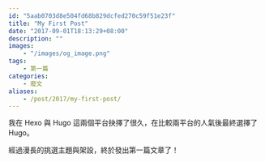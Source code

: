 ```yaml
---
id: "5aab0703d8e504fd68b829dcfed270c59f51e23f"
title: "My First Post"
date: "2017-09-01T18:13:29+08:00"
description: ""
images:
    - "/images/og_image.png"
tags: 
    - 第一篇
categories: 
    - 廢文
aliases:
    - /post/2017/my-first-post/
---
```


我在 Hexo 與 Hugo 這兩個平台抉擇了很久，在比較兩平台的人氣後最終選擇了 Hugo。

<!--more-->

經過漫長的挑選主題與架設，終於發出第一篇文章了！


